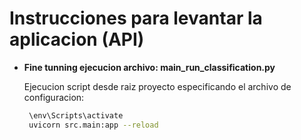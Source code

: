 
# Instrucciones para levantar la aplicacion (API)

- **Fine tunning ejecucion archivo: main_run_classification.py**

  Ejecucion script desde raiz proyecto especificando el archivo de configuracion:
    ```sh
     \env\Scripts\activate 
     uvicorn src.main:app --reload
    ```